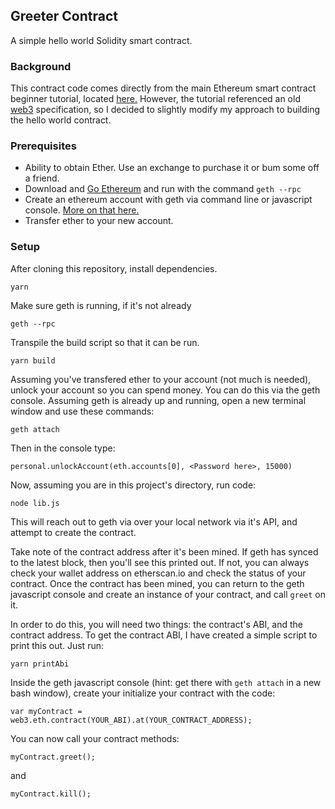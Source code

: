 ## Greeter Contract

A simple hello world Solidity smart contract.

### Background

This contract code comes directly from the main Ethereum smart contract beginner tutorial, located [here.](https://www.ethereum.org/greeter) However, the tutorial referenced an old [web3](https://github.com/ethereum/web3.js/) specification, so I decided to slightly modify my approach to building the hello world contract.

### Prerequisites

* Ability to obtain Ether. Use an exchange to purchase it or bum some off a friend.
* Download and [Go Ethereum](https://github.com/ethereum/go-ethereum) and run with the command `geth --rpc`
* Create an ethereum account with geth via command line or javascript console. [More on that here.](https://github.com/ethereum/go-ethereum/wiki/Managing-your-accounts)
* Transfer ether to your new account.

### Setup

After cloning this repository, install dependencies.
```
yarn
```

Make sure geth is running, if it's not already
```
geth --rpc
```

Transpile the build script so that it can be run.
```
yarn build
```

Assuming you've transfered ether to your account (not much is needed), unlock your account so you can spend money. You can do this via the geth console. Assuming geth is already up and running, open a new terminal window and use these commands:
```
geth attach
```

Then in the console type:
```
personal.unlockAccount(eth.accounts[0], <Password here>, 15000)
```

Now, assuming you are in this project's directory, run code:
```
node lib.js
```

This will reach out to geth via over your local network via it's API, and attempt to create the contract. 

Take note of the contract address after it's been mined. If geth has synced to the latest block, then you'll see this printed out. If not, you can always check your wallet address on etherscan.io and check the status of your contract. Once the contract has been mined, you can return to the geth javascript console and create an instance of your contract, and call `greet` on it.

In order to do this, you will need two things: the contract's ABI, and the contract address. To get the contract ABI, I have created a simple script to print this out. Just run:
```
yarn printAbi
```

Inside the geth javascript console (hint: get there with `geth attach` in a new bash window), create your initialize your contract with the code:
```
var myContract = web3.eth.contract(YOUR_ABI).at(YOUR_CONTRACT_ADDRESS);
```

You can now call your contract methods:
```
myContract.greet();
```
and
```
myContract.kill();
```
